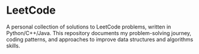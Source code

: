 # LeetCode
A personal collection of solutions to LeetCode problems, written in Python/C++/Java. This repository documents my problem-solving journey, coding patterns, and approaches to improve data structures and algorithms skills.
